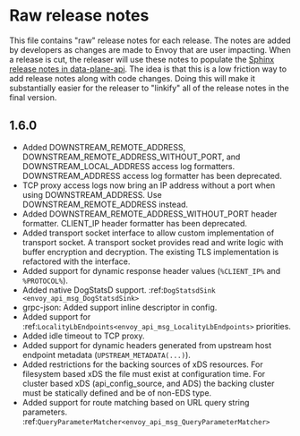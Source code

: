 # Raw release notes

This file contains "raw" release notes for each release. The notes are added by developers as changes
are made to Envoy that are user impacting. When a release is cut, the releaser will use these notes
to populate the [Sphinx release notes in data-plane-api](https://github.com/envoyproxy/data-plane-api/blob/master/docs/root/intro/version_history.rst).
The idea is that this is a low friction way to add release notes along with code changes. Doing this
will make it substantially easier for the releaser to "linkify" all of the release notes in the
final version.

## 1.6.0
* Added DOWNSTREAM_REMOTE_ADDRESS, DOWNSTREAM_REMOTE_ADDRESS_WITHOUT_PORT, and
  DOWNSTREAM_LOCAL_ADDRESS access log formatters. DOWNSTREAM_ADDRESS access log formatter has been
  deprecated.
* TCP proxy access logs now bring an IP address without a port when using DOWNSTREAM_ADDRESS.
  Use DOWNSTREAM_REMOTE_ADDRESS instead.
* Added DOWNSTREAM_REMOTE_ADDRESS_WITHOUT_PORT header formatter. CLIENT_IP header formatter has been
  deprecated.
* Added transport socket interface to allow custom implementation of transport socket. A transport socket
  provides read and write logic with buffer encryption and decryption. The existing TLS implementation is
  refactored with the interface.
* Added support for dynamic response header values (`%CLIENT_IP%` and `%PROTOCOL%`).
* Added native DogStatsD support. :ref:`DogStatsdSink <envoy_api_msg_DogStatsdSink>`
* grpc-json: Added support inline descriptor in config.
* Added support for :ref:`LocalityLbEndpoints<envoy_api_msg_LocalityLbEndpoints>` priorities.
* Added idle timeout to TCP proxy.
* Added support for dynamic headers generated from upstream host endpoint metadata
  (`UPSTREAM_METADATA(...)`).
* Added restrictions for the backing sources of xDS resources. For filesystem based
xDS the file must exist at configuration time. For cluster based xDS (api\_config\_source, and ADS) the backing cluster must be statically defined and be of non-EDS type.
* Added support for route matching based on URL query string parameters.
  :ref:`QueryParameterMatcher<envoy_api_msg_QueryParameterMatcher>`
